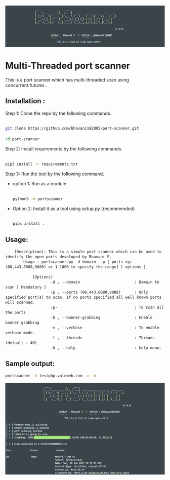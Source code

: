 <img src="img/banner.png" width=700px padding-left=20px></img>

# Multi-Threaded port scanner
This is a port scanner which has multi-threaded scan using concurrent.futures .

## Installation : 

Step 1: Clone the repo by the following commands.

```bash

git clone https://github.com/bhavani182005/port-scanner.git

cd port-scanner

```
Step 2: Install requirements by the following commands.

```bash

pip3 install -r requirements.txt

```

Step 3: Run the tool by the following command.

- option 1: Run as a module

    ```bash

    python3 -m portscanner

    ```
- Option 2: Install it as a tool using setup.py (recommended)

    ```bash

    pipx install .

    ```

## Usage: 
```
    [Description]: This is a simple port scanner which can be used to identify the open ports developed by Bhavani E.
        Usage : portscanner.py -d domain  -p [ ports eg: (80,443,8080,8088) or 1-1000 to specify the range] [ options ]   

            [Options]
                    -d , --domain                        : Domain to scan [ Mandatory ]
                    -p , --ports (80,443,8080,8088)      : Only specified port(s) to scan. If no ports specified all well known ports will scanned.
                    -p-                                  : To scan all the ports
                    -b , --banner-grabbing               : Enable banner grabbing
                    -v , --verbose                       : To enable verbose mode.
                    -t , --threads                       : Threads (default : 40)
                    -h , --help                          : help menu.
```

## Sample output:
```bash
portscanner -d testphp.vulnweb.com -v -b
```
<img src="img/output.png" width=700px padding-left=20px></img>

